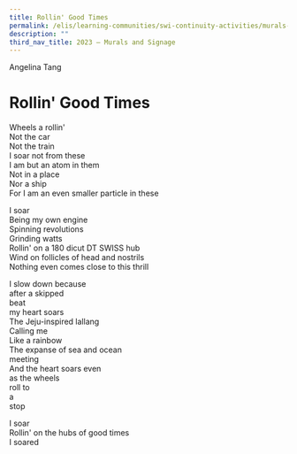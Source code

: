 ```yaml
---
title: Rollin' Good Times
permalink: /elis/learning-communities/swi-continuity-activities/murals-and-signage/rollin-good-times/
description: ""
third_nav_title: 2023 – Murals and Signage
---
```

Angelina Tang
  
# Rollin' Good Times

Wheels a rollin'  
Not the car  
Not the train  
I soar not from these   
I am but an atom in them  
Not in a place  
Nor a ship  
For I am an even smaller particle in these  

I soar  
Being my own engine  
Spinning revolutions      
Grinding watts  
Rollin' on a 180 dicut DT SWISS hub  
Wind on follicles of head and nostrils  
Nothing even comes close to this thrill  

I slow down because  
after a skipped  
beat  
my heart soars  
The Jeju-inspired lallang  
Calling me  
Like a rainbow  
The expanse of sea and ocean  
meeting  
And the heart soars even  
as the wheels   
roll to  
a  
stop  

I soar  
Rollin' on the hubs of good times  
I soared














